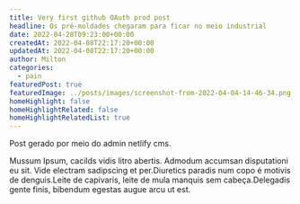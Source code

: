 ```yaml
---
title: Very first github OAuth prod post
headline: Os pré-moldades chegaram para ficar no meio industrial
date: 2022-04-28T09:23:00+00:00
createdAt: 2022-04-08T22:17:20+00:00
updatedAt: 2022-04-08T22:17:20+00:00
author: Milton
categories:
  - pain
featuredPost: true
featuredImage: ../posts/images/screenshot-from-2022-04-04-14-46-34.png
homeHighlight: false
homeHighlightRelated: false
homeHighlightRelatedList: true
---
```


Post gerado por meio do admin netlify cms.

Mussum Ipsum, cacilds vidis litro abertis. Admodum accumsan disputationi eu sit. Vide electram sadipscing et per.Diuretics paradis num copo é motivis de denguis.Leite de capivaris, leite de mula manquis sem cabeça.Delegadis gente finis, bibendum egestas augue arcu ut est.
